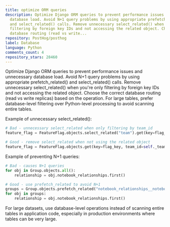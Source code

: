 ```yaml
---
title: optimize ORM queries
description: Optimize Django ORM queries to prevent performance issues and unnecessary
  database load. Avoid N+1 query problems by using appropriate prefetch_related()
  and select_related() calls. Remove unnecessary select_related() when you're only
  filtering by foreign key IDs and not accessing the related object. Choose the correct
  database routing (read vs write...
repository: PostHog/posthog
label: Database
language: Python
comments_count: 4
repository_stars: 28460
---
```


Optimize Django ORM queries to prevent performance issues and unnecessary database load. Avoid N+1 query problems by using appropriate prefetch_related() and select_related() calls. Remove unnecessary select_related() when you're only filtering by foreign key IDs and not accessing the related object. Choose the correct database routing (read vs write replicas) based on the operation. For large tables, prefer database-level filtering over Python-level processing to avoid scanning entire tables.

Example of unnecessary select_related():
```python
# Bad - unnecessary select_related when only filtering by team_id
feature_flag = FeatureFlag.objects.select_related("team").get(key=flag_key, team_id=self._team.id)

# Good - remove select_related when not using the related object
feature_flag = FeatureFlag.objects.get(key=flag_key, team_id=self._team.id)
```

Example of preventing N+1 queries:
```python
# Bad - causes N+1 queries
for obj in Group.objects.all():
    relationship = obj.notebook_relationships.first()

# Good - use prefetch_related to avoid N+1
groups = Group.objects.prefetch_related("notebook_relationships__notebook")
for obj in groups:
    relationship = obj.notebook_relationships.first()
```

For large datasets, use database-level operations instead of scanning entire tables in application code, especially in production environments where tables can be very large.